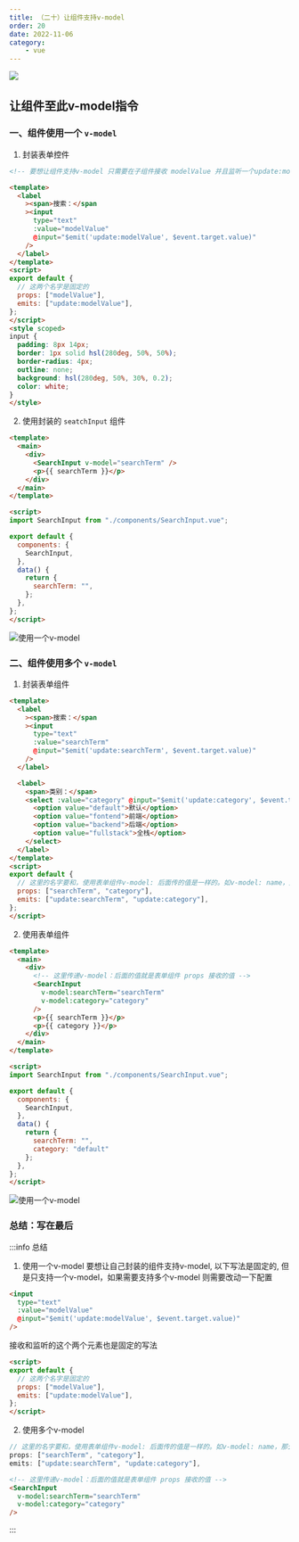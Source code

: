 ```yaml
---
title: （二十）让组件支持v-model
order: 20
date: 2022-11-06
category:
    - vue
---
```


![](https://image.zswei.xyz/img/202211121813358.webp)

## 让组件至此v-model指令

### 一、组件使用一个 `v-model`
1. 封装表单控件
```html
<!-- 要想让组件支持v-model 只需要在子组件接收 modelValue 并且监听一个update:modelValue 的属性就可以给组件使用v-model了 -->

<template>
  <label
    ><span>搜索：</span
    ><input
      type="text"
      :value="modelValue"
      @input="$emit('update:modelValue', $event.target.value)"
    />
  </label>
</template>
<script>
export default {
  // 这两个名字是固定的
  props: ["modelValue"],
  emits: ["update:modelValue"],
};
</script>
<style scoped>
input {
  padding: 8px 14px;
  border: 1px solid hsl(280deg, 50%, 50%);
  border-radius: 4px;
  outline: none;
  background: hsl(280deg, 50%, 30%, 0.2);
  color: white;
}
</style>

```

2. 使用封装的 `seatchInput` 组件
```html
<template>
  <main>
    <div>
      <SearchInput v-model="searchTerm" />
      <p>{{ searchTerm }}</p>
    </div>
  </main>
</template>

<script>
import SearchInput from "./components/SearchInput.vue";

export default {
  components: {
    SearchInput,
  },
  data() {
    return {
      searchTerm: "",
    };
  },
};
</script>
```

![使用一个v-model](https://image.zswei.xyz/img/vue-20-1.png)

### 二、组件使用多个 `v-model`
1. 封装表单组件
```html
<template>
  <label
    ><span>搜索：</span
    ><input
      type="text"
      :value="searchTerm"
      @input="$emit('update:searchTerm', $event.target.value)"
    />
  </label>

  <label>
    <span>类别：</span>
    <select :value="category" @input="$emit('update:category', $event.target.value)">
      <option value="default">默认</option>
      <option value="fontend">前端</option>
      <option value="backend">后端</option>
      <option value="fullstack">全栈</option>
    </select>
  </label>
</template>
<script>
export default {
  // 这里的名字要和，使用表单组件v-model: 后面传的值是一样的。如v-model: name，那么props接收就要接收 name ，监听就是update:name
  props: ["searchTerm", "category"],
  emits: ["update:searchTerm", "update:category"],
};
</script>
```
2. 使用表单组件
```html
<template>
  <main>
    <div>
      <!-- 这里传递v-model：后面的值就是表单组件 props 接收的值 -->
      <SearchInput 
        v-model:searchTerm="searchTerm"
        v-model:category="category"
      />
      <p>{{ searchTerm }}</p>
      <p>{{ category }}</p>
    </div>
  </main>
</template>

<script>
import SearchInput from "./components/SearchInput.vue";

export default {
  components: {
    SearchInput,
  },
  data() {
    return {
      searchTerm: "",
      category: "default"
    };
  },
};
</script>
```

![使用一个v-model](https://image.zswei.xyz/img/vue%20-20-2.png)


### 总结：写在最后
:::info 总结
1. 使用一个v-model
要想让自己封装的组件支持v-model, 以下写法是固定的, 但是只支持一个v-model，如果需要支持多个v-model 则需要改动一下配置
```html
<input
  type="text"
  :value="modelValue"
  @input="$emit('update:modelValue', $event.target.value)"
/>
```

接收和监听的这个两个元素也是固定的写法
```html
<script>
export default {
  // 这两个名字是固定的
  props: ["modelValue"],
  emits: ["update:modelValue"],
};
</script>
```

2. 使用多个v-model
```js
// 这里的名字要和，使用表单组件v-model: 后面传的值是一样的。如v-model: name，那么props接收就要接收 name ，监听就是update:name
props: ["searchTerm", "category"],
emits: ["update:searchTerm", "update:category"],
```

```html
<!-- 这里传递v-model：后面的值就是表单组件 props 接收的值 -->
<SearchInput 
  v-model:searchTerm="searchTerm"
  v-model:category="category"
/>
```
:::